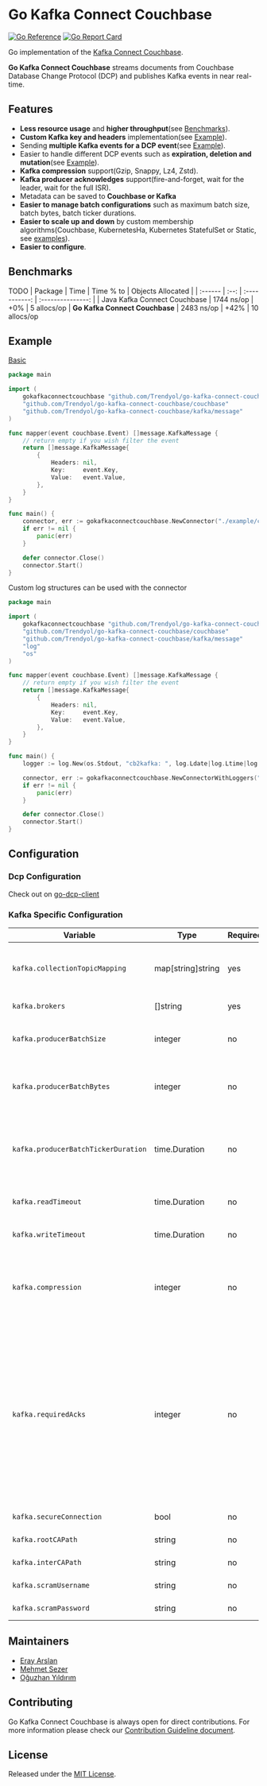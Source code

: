 # Go Kafka Connect Couchbase

[![Go Reference](https://pkg.go.dev/badge/github.com/Trendyol/go-kafka-connect-couchbase.svg)](https://pkg.go.dev/github.com/Trendyol/go-kafka-connect-couchbase) [![Go Report Card](https://goreportcard.com/badge/github.com/Trendyol/go-kafka-connect-couchbase)](https://goreportcard.com/report/github.com/Trendyol/go-kafka-connect-couchbase)

Go implementation of the [Kafka Connect Couchbase](https://github.com/couchbase/kafka-connect-couchbase).

**Go Kafka Connect Couchbase** streams documents from Couchbase Database Change Protocol (DCP) and publishes Kafka
events in near real-time.

## Features

* **Less resource usage** and **higher throughput**(see [Benchmarks](#benchmarks)).
* **Custom Kafka key and headers** implementation(see [Example](#example)).
* Sending **multiple Kafka events for a DCP event**(see [Example](#example)).
* Easier to handle different DCP events such as **expiration, deletion and mutation**(see [Example](#example)).
* **Kafka compression** support(Gzip, Snappy, Lz4, Zstd).
* **Kafka producer acknowledges** support(fire-and-forget, wait for the leader, wait for the full ISR).
* Metadata can be saved to **Couchbase or Kafka**
* **Easier to manage batch configurations** such as maximum batch size, batch bytes, batch ticker durations.
* **Easier to scale up and down** by custom membership algorithms(Couchbase, KubernetesHa, Kubernetes StatefulSet or
  Static, see [examples](https://github.com/Trendyol/go-dcp-client#examples)).
* **Easier to configure**.

## Benchmarks

TODO
| Package | Time | Time % to | Objects Allocated |
| :------ | :--: | :-----------: | :---------------: |
| Java Kafka Connect Couchbase | 1744 ns/op | +0% | 5 allocs/op
| **Go Kafka Connect Couchbase** | 2483 ns/op | +42% | 10 allocs/op

## Example

[Basic](example/main.go)

```go
package main

import (
	gokafkaconnectcouchbase "github.com/Trendyol/go-kafka-connect-couchbase"
	"github.com/Trendyol/go-kafka-connect-couchbase/couchbase"
	"github.com/Trendyol/go-kafka-connect-couchbase/kafka/message"
)

func mapper(event couchbase.Event) []message.KafkaMessage {
	// return empty if you wish filter the event
	return []message.KafkaMessage{
		{
			Headers: nil,
			Key:     event.Key,
			Value:   event.Value,
		},
	}
}

func main() {
	connector, err := gokafkaconnectcouchbase.NewConnector("./example/config.yml", mapper)
	if err != nil {
		panic(err)
	}

	defer connector.Close()
	connector.Start()
}
```

Custom log structures can be used with the connector

```go
package main

import (
	gokafkaconnectcouchbase "github.com/Trendyol/go-kafka-connect-couchbase"
	"github.com/Trendyol/go-kafka-connect-couchbase/couchbase"
	"github.com/Trendyol/go-kafka-connect-couchbase/kafka/message"
	"log"
	"os"
)

func mapper(event couchbase.Event) []message.KafkaMessage {
	// return empty if you wish filter the event
	return []message.KafkaMessage{
		{
			Headers: nil,
			Key:     event.Key,
			Value:   event.Value,
		},
	}
}

func main() {
	logger := log.New(os.Stdout, "cb2kafka: ", log.Ldate|log.Ltime|log.Llongfile)

	connector, err := gokafkaconnectcouchbase.NewConnectorWithLoggers("./example/config.yml", mapper, logger, logger)
	if err != nil {
		panic(err)
	}

	defer connector.Close()
	connector.Start()
}
```

## Configuration

### Dcp Configuration

Check out on [go-dcp-client](https://github.com/Trendyol/go-dcp-client#configuration)

### Kafka Specific Configuration

| Variable                            | Type              | Required | Default  | Description                                                                                                                                                                                                                                                                                      |                                                            
|-------------------------------------|-------------------|----------|----------|--------------------------------------------------------------------------------------------------------------------------------------------------------------------------------------------------------------------------------------------------------------------------------------------------|
| `kafka.collectionTopicMapping`      | map[string]string | yes      |          | Defines which Couchbase collection events will be sent to which topic                                                                                                                                                                                                                            | 
| `kafka.brokers`                     | []string          | yes      |          | Broker ip and port information                                                                                                                                                                                                                                                                   |
| `kafka.producerBatchSize`           | integer           | no       | 2000     | Maximum message count for batch, if exceed flush will be triggered.                                                                                                                                                                                                                              |
| `kafka.producerBatchBytes`          | integer           | no       | 10485760 | Maximum size(byte) for batch, if exceed flush will be triggered.                                                                                                                                                                                                                                 |
| `kafka.producerBatchTickerDuration` | time.Duration     | no       | 10s      | Batch is being flushed automatically at specific time intervals for long waiting messages in batch.                                                                                                                                                                                              |
| `kafka.readTimeout`                 | time.Duration     | no       | 30s      | segmentio/kafka-go - Timeout for read operations                                                                                                                                                                                                                                                 |
| `kafka.writeTimeout`                | time.Duration     | no       | 30s      | segmentio/kafka-go - Timeout for write operations                                                                                                                                                                                                                                                |
| `kafka.compression`                 | integer           | no       | 0        | Compression can be used if message size is large, CPU usage may be affected. 0=None, 1=Gzip, 2=Snappy, 3=Lz4, 4=Zstd                                                                                                                                                                             |
| `kafka.requiredAcks`                | integer           | no       | 1        | segmentio/kafka-go - Number of acknowledges from partition replicas required before receiving a response to a produce request. 0=fire-and-forget, do not wait for acknowledgements from the, 1=wait for the leader to acknowledge the writes, -1=wait for the full ISR to acknowledge the writes |
| `kafka.secureConnection`            | bool              | no       | false    | Enable secure Kafka.                                                                                                                                                                                                                                                                             |
| `kafka.rootCAPath`                  | string            | no       | *not set | Define root CA path.                                                                                                                                                                                                                                                                             |
| `kafka.interCAPath`                 | string            | no       | *not set | Define inter CA path.                                                                                                                                                                                                                                                                            |
| `kafka.scramUsername`               | string            | no       | *not set | Define scram username.                                                                                                                                                                                                                                                                           |
| `kafka.scramPassword`               | string            | no       | *not set | Define scram password.                                                                                                                                                                                                                                                                           |

## Maintainers

* [Eray Arslan](https://github.com/erayarslan)
* [Mehmet Sezer](https://github.com/mhmtszr)
* [Oğuzhan Yıldırım](https://github.com/oguzyildirim)

## Contributing

Go Kafka Connect Couchbase is always open for direct contributions. For more information please check
our [Contribution Guideline document](./CONTRIBUTING.md).

## License

Released under the [MIT License](LICENSE).